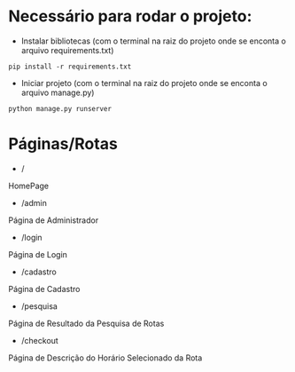 # Necessário para rodar o projeto:

* Instalar bibliotecas (com o terminal na raiz do projeto onde se enconta o arquivo requirements.txt)
```
pip install -r requirements.txt
```

* Iniciar projeto (com o terminal na raiz do projeto onde se enconta o arquivo manage.py)
```
python manage.py runserver
```


# Páginas/Rotas

* /
  
HomePage

* /admin
  
Página de Administrador

* /login
  
Página de Login

* /cadastro
  
Página de Cadastro

* /pesquisa
  
Página de Resultado da Pesquisa de Rotas

* /checkout
  
Página de Descrição do Horário Selecionado da Rota
